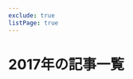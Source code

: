 ```yaml
---
exclude: true
listPage: true
---
```


# 2017年の記事一覧
<Articles :pages="this.$site.pages" :prefix="this.$page.path" />
